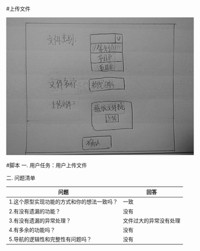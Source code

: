 #上传文件

![](/img/界面原型/上传文件.JPG)


#脚本
一. 用户任务：用户上传文件

二. 问题清单

|问题|回答|
|--|--|
|1.这个原型实现功能的方式和你的想法一致吗？ |一致|
|2.有没有遗漏的功能？|没有|
|3.有没有遗漏的异常处理？|文件过大的异常没有处理|
|4.有多余的功能吗？|没有|
|5.导航的逻辑性和完整性有问题吗？|没有|
